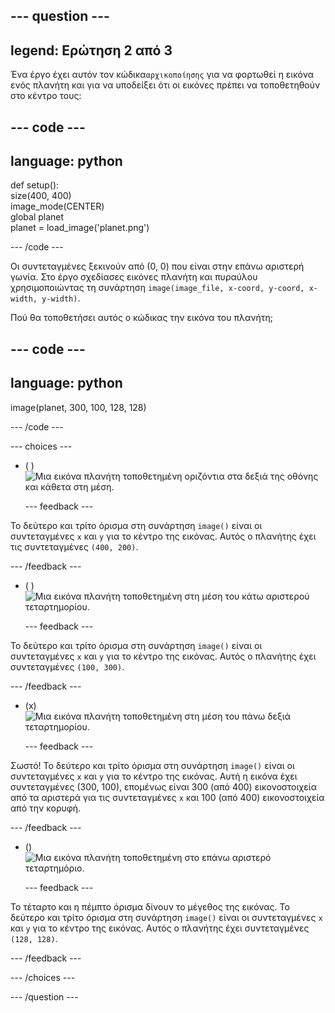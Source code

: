 
--- question ---
---
legend: Ερώτηση 2 από 3
---

Ένα έργο έχει αυτόν τον κώδικα`αρχικοποίησης` για να φορτωθεί η εικόνα ενός πλανήτη και για να υποδείξει ότι οι εικόνες πρέπει να τοποθετηθούν στο κέντρο τους:

--- code ---
---
language: python
---

def setup():   
size(400, 400)   
image_mode(CENTER)   
global planet   
planet = load_image('planet.png')

--- /code ---

Οι συντεταγμένες ξεκινούν από (0, 0) που είναι στην επάνω αριστερή γωνία. Στο έργο σχεδίασες εικόνες πλανήτη και πυραύλου χρησιμοποιώντας τη συνάρτηση `image(image_file, x-coord, y-coord, x-width, y-width)`.

Πού θα τοποθετήσει αυτός ο κώδικας την εικόνα του πλανήτη;

--- code ---
---
language: python
---

image(planet, 300, 100, 128, 128)

--- /code ---

--- choices ---

- ( ) ![Μια εικόνα πλανήτη τοποθετημένη οριζόντια στα δεξιά της οθόνης και κάθετα στη μέση.](images/planet400200.png)

  --- feedback ---

Το δεύτερο και τρίτο όρισμα στη συνάρτηση `image()` είναι οι συντεταγμένες `x` και `y` για το κέντρο της εικόνας. Αυτός ο πλανήτης έχει τις συντεταγμένες `(400, 200)`.

  --- /feedback ---

- ( ) ![Μια εικόνα πλανήτη τοποθετημένη στη μέση του κάτω αριστερού τεταρτημορίου.](images/planet100300.png)

  --- feedback ---

Το δεύτερο και τρίτο όρισμα στη συνάρτηση `image()` είναι οι συντεταγμένες `x` και `y` για το κέντρο της εικόνας. Αυτός ο πλανήτης έχει συντεταγμένες `(100, 300)`.

  --- /feedback ---

- (x) ![Μια εικόνα πλανήτη τοποθετημένη στη μέση του πάνω δεξιά τεταρτημορίου.](images/planet300100.png)

  --- feedback ---

Σωστό! Το δεύτερο και τρίτο όρισμα στη συνάρτηση `image()` είναι οι συντεταγμένες `x` και `y` για το κέντρο της εικόνας. Αυτή η εικόνα έχει συντεταγμένες (300, 100), επομένως είναι 300 (από 400) εικονοστοιχεία από τα αριστερά για τις συντεταγμένες `x` και 100 (από 400) εικονοστοιχεία από την κορυφή.

  --- /feedback ---

- () ![Μια εικόνα πλανήτη τοποθετημένη στο επάνω αριστερό τεταρτημόριο.](images/planet128128.png)

  --- feedback ---

Το τέταρτο και η πέμπτο όρισμα δίνουν το μέγεθος της εικόνας. Το δεύτερο και τρίτο όρισμα στη συνάρτηση `image()` είναι οι συντεταγμένες `x` και `y` για το κέντρο της εικόνας. Αυτός ο πλανήτης έχει συντεταγμένες `(128, 128)`.

  --- /feedback ---

--- /choices ---

--- /question ---
